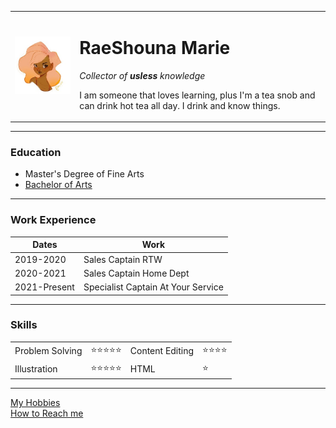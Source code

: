 <!DOCTYPE html>
<html>
 <head>
    <meta charset="UTF-8">
    <title>☀️ Rae's of Sunshine Site</title>
</head>
<body>
    <table cellspacing="20">
        <tr>
            <td><img src="AnimeProfilePic.jpg" alt="RaeShouna Profile image"></td>
            <td><h1>RaeShouna Marie</h1>
                <p><em>Collector of <strong>usless</strong> knowledge</em></p>
                <p>I am someone that loves learning, plus I'm a tea snob and can drink hot tea all day. I drink and know things.</p></td>
        </tr>
    </table>
    <hr>
    <h3>Education</h3>
    <ul>
        <li> Master's Degree of Fine Arts</li>
        <li><a href="https://www.uncfsu.edu/academics/colleges-schools-and-departments/college-of-humanities-and-social-sciences/department-of-performing-and-fine-arts">Bachelor of Arts</a></li>
    </ul>
    <hr>
    <h3>Work Experience</h3>
    <table cellspacing="10">
        <thead>
            <tr>
                <th>Dates</th>
                <th>Work</th>
            </tr>
        </thead>
        <tbody>
            <tr>
                <td>2019-2020</td>
                <td>Sales Captain RTW</td>
            </tr>
            <tr>
                <td>2020-2021</td>
                <td>Sales Captain Home Dept</td>
            </tr>
            <tr>
                <td>2021-Present</td>
                <td>Specialist Captain At Your Service</td>
            </tr>
        </tbody>
    </table>
    <hr>
    <h3>Skills</h3>
    <table cellspacing="10">
            <tr>
                <td>Problem Solving</td>
                <td>⭐⭐⭐⭐⭐</td>
                <td>Content Editing</td>
                <td>⭐⭐⭐⭐</td>
            </tr>
            <tr>
                <td>Illustration</td>
                <td>⭐⭐⭐⭐⭐</td>
                <td>HTML</td>
                <td>⭐</td>
            </tr>
    </table>
    <hr>
    <a href="Hobbies.html"> My Hobbies</a><br>
    <a href="Contacts.html"> How to Reach me</a>
</body>
</html>
